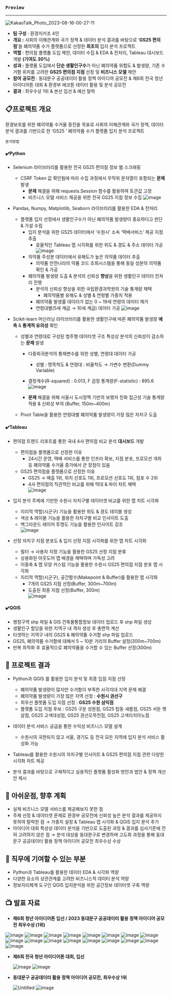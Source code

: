 
### `Preview`
---
![KakaoTalk_Photo_2023-08-16-00-27-11](https://github.com/YoungMinDA/Team_project/assets/109095108/5e02065f-3195-4009-ba85-bcac4439b733)
- **팀 구성** : 환경지키조 4인
- **개요 :** 사회의 이해관계와 국가 정책 & 데이터 분석 결과를 바탕으로 ‘**GS25 편의점**’을 폐의약품 수거 플랫폼으로 선정한 **최초의** 입지 분석 프로젝트
- **역할** : 편의점 플랫폼 도입 제안, 데이터 수집 & EDA & 전처리, Tableau 대시보드 개발 **(기여도 30%)**
- **성과 :** 플랫폼 도입에서 **단순 생활인구수**가 아닌 폐의약품 위험도 & 발생량, 기존 수거함 위치를 고려한 **GS25 편의점** **지점** 선정 및 **비즈니스 모델** 제안
- **참여** **공모전** :  동대문구 공공데이터 활용 정책 아이디어 공모전 & 제6회 전국 청년 아이디어톤 대회 & 환경부 에코톤 데이터 활용 및 분석 공모전 
- **결과** : 최우수상 1위 & 본선 입선 & 예선 탈락

## 📋프로젝트 개요
환경보호를 위한 폐의약품 수거율 증진을 목표로 사회의 이해관계와 국가 정책, 데이터 분석 결과를 기반으로 한 ‘GS25 ’ 폐의약품 수거 플랫폼 입지 분석 프로젝트

`분석방법`

#### ✔️Python
<aside>
    
- Selenium 라이브러리를 활용한 전국 GS25 편의점 정보 웹 스크래핑
    - CSRF Token 값 확인됨에 따라 수집 과정에서 무작위 문자열이 포함되는 **문제** 발생
        - **문제** 해결을 위해 requests.Session 함수를 활용하여 토큰값 고정
        - 비즈니스 모델 서비스 제공을 위한 전국 GS25 지점 정보 수집
        ![image](https://github.com/YoungMinDA/Team_project/assets/109095108/f1aeab8b-8ac0-4022-864a-6447c3058fa4)
- Pandas, Numpy, Matplotlib, Seaborn 라이브러리를 활용한 EDA & 전처리
    - 플랫폼 입지 선정에서 생활인구수가 아닌 폐의약품 발생량이 중요하다고 판단 & 가설 수립
        - 입지 분석을 위한 GS25 데이터에서 ‘수원시’ 소속 ‘택배서비스’  제공 지점 추출
            - 효율적인 Tableau 맵 시각화를 위한 위도 & 경도 & 주소 데이터 가공
              ![image](https://github.com/YoungMinDA/Team_project/assets/109095108/e915fd77-d31a-461b-b144-d3dad2e00944)
      - 의약품 주성분 데이터에서 유해도가 높은 의약품 데이터 추출
        - 의약품 안전나라의 약품 코드 조회시스템을 통해 동일 성분의 의약품 확인 &  가공
      - 폐의약품 발생량 도출 & 분석의 신뢰성 **향상**을 위한 생활인구 데이터 전처리 진행
        - 분석의 신뢰성 향상을 위한 국립환경과학원의 기술 통계량 채택
            - 폐의약품별 유해도 & 성별 & 연령별 가중치 적용
        - 폐의약품 발생률 데이터가 없는 0 ~ 19세 연령의 데이터 제거
        - 연령대별(5세 계급 → 10세 계급) 데이터 가공
            ![image](https://github.com/YoungMinDA/Team_project/assets/109095108/e61e1a69-51f6-4eb8-8b95-93c8191effee)

       
- Scikit-learn 머신러닝 라이브러리를 활용한 생활인구에 따른 폐의약품 발생량 **예측** & **통계적 유의성** 확인
    - 성별과 연령대로 구성된 범주형 데이터셋 구조 특성상 분석의 신뢰성이 감소하는 **문제** 발생
        - 다중회귀분석의 통제변수를 위한 성별, 연령대 데이터 가공
            - 성별 : 명목척도 & 연령대 : 비율척도 → 가변수 변환(Dummy Variable)
        - 결정계수(R-squared) : 0.013, F 검정 통계량(F-statistic) : 895.6
            ![image](https://github.com/YoungMinDA/Team_project/assets/109095108/a836c5ae-befb-49a8-8b14-0bc9b6582bbe)

        - **문제** 해결을 위해 서울시 도시정책 기반의 보행자 친화 접근성 기술 통계량 적용 & 신뢰성 부여 (Buffer, 150m~400m)
    - Pivot Table을 활용한 연령대별 폐의약품 발생량이 가장 많은 자치구 도출
    
</aside>

<aside>

#### ✔️Tableau

- 편의점 트렌드 리포트를 통한 국내 4사 편의점 비교 분석 **대시보드** 개발
    - 편의점을 플랫폼으로 선정한 이유
        - 24시간 운영, 택배 서비스를 통한 인프라 확보, 지점 분포, 프로모션 개최 등 폐의약품 수거율 증가에서 큰 장점이 있음
    - GS25 편의점을 플랫폼으로 선정한 이유
        - GS25 → 매출 1위, 위치 선호도 1위, 프로모션 선호도 1위, 점포 수 2위
        - 4사 편의점의 직관적인 비교를 위해 막대 & 파이 차트 채택      
            ![image](https://github.com/YoungMinDA/Team_project/assets/109095108/184cbbac-ae02-4c1e-8367-9d4f1628617e)
            
- 입지 분석 주제에 기반한 수원시 자치구별 데이터셋 비교를 위한 맵 차트 시각화
    - 지리적 역할(시군구) 기능을 활용한 위도 & 경도 테이블 생성
    - 색상 & 레이블 기능을 활용한 자치구별 비교 인사이트 도출
    - 백그라운드 레이어 투명도 기능을 활용한 인사이트 강조  
        ![image](https://github.com/YoungMinDA/Team_project/assets/109095108/8a78129d-b4a7-43dc-a217-5b63c1546b9f)

- 선정 자치구 지점 분포도 & 입지 선정 지점 시각화를 위한 맵 차트 시각화
    - 필터 → 사용자 지정 기능을 활용한 GS25 선정 지점 분류
    - 상용화된 아웃도어 맵 배경을 채택하며 가독성 고려
    - 이중축 & 맵 모양 커스텀 기능을 활용한 수원시 GS25 편의점 지점 분포 맵 시각화
    - 지리적 역할(시군구), 공간함수(Makepoint & Buffer)를 활용한 맵 시각화
        - 7개의 GS25 지점 선정(Buffer, 300m~700m)
        - 도출된 최종 지점 선정(Buffer, 300m)  
        ![image](https://github.com/YoungMinDA/Team_project/assets/109095108/10e99879-46f2-46b4-91ed-4496487ec86a) 
</aside>

<aside>

#### ✔️QGIS

- 행정구역 shp 파일 & GIS 건축물통합정보 데이터 업로드 후 shp 파일 생성
- 생활인구 할당을 위한 지역구 내 격자 생성 후 총면적 계산
- 타겟하는 지역구 내의 GS25  & 폐의약품 수거함 shp 파일 업로드
- GS25, 폐의약품 수거함에 대해서 5 ~ 10분 거리의 Buffer 설정(300m~700m)
- 반복 최적화 후 효율적으로 폐의약품을 수거할 수 있는 Buffer 선정(300m)
</aside>

## 🎯 프로젝트 결과
- Python과 QGIS 를 활용한 입지 분석 및 최종 입점 지점 선정
    - 폐의약품 발생량이 많지만 수거함이 부족한 사각지대 지역 문제 해결
    - 폐의약품 발생량이 가장 많은 지역 선정 : **수원시 권선구**
    - 최우선 플랫폼 도입 지점 선정 : **GS25 수원 삼익점**
    - 플랫폼 도입 지점 후보 : GS25 구운 성원점, GS25 탑동 새롬점, GS25 서둔 햇살점,
                            GS25 고색대성점, GS25 권선오목천점, GS25 고색리치아노점                                                       
    
- 데이터 분석 서비스 공급을 통한 수익성 비즈니스 모델 설계
    - 수원시의 국한되지 않고 서울, 경기도 등 전국 모든 지역에 입지 분석 서비스 활성화 가능
- Tableau를 활용한 수원시의 자치구별 인사이트 & GS25 편의점 지점 관련 다양한 시각화 차트 제공
- 분석 결과를 바탕으로 구체적이고 실용적인 플랫폼 활성화 방안과 법안 & 정책 개선안 제시


## 🛫 아쉬운점, 향후 계획
- 실제 비즈니스 모델 서비스를 제공해보지 못한 점
- 주제 선정 & 데이터셋 문제로 환경부 공모전에 신뢰성 높은 분석 결과를 제공하지 못하여 탈락한 점 → 가중치 설정 & Tableau 맵 시각화 & QGIS 입지 분석 추가
- 아이디어 대회 특성상 데이터 분석을 기반으로 도출된 과정 & 결과를 심사기준에 전혀 고려하지 않은 점 →  분석 대상을 동대문구로 변경하며 고도화 과정을 통해 동대문구 공공데이터 활용 정책 아이디어 공모전 최우수상 수상

## 🧭 직무에 기여할 수 있는 부분
- Python과 Tableau를 활용한 데이터 EDA & 시각화 역량
- 다양한 요소의 상관관계를 고려한 비즈니스적 데이터 분석 역량
- 정보지리체계 도구인 QGIS 입지분석을 위한 공간정보 데이터셋 구축 역량

## 📺 발표 자료
- **제6회 청년 아이디어톤 입선 / 2023 동대문구 공공데이터 활용 정책 아이디어 공모전 최우수상 (1위)**

![image](https://github.com/YoungMinDA/Team_project/assets/109095108/13405cdb-3f4f-443a-a893-be5cab7de5d2)
![image](https://github.com/YoungMinDA/Team_project/assets/109095108/3c800ef6-4e0c-4b7c-b4bb-afed76353b97)
![image](https://github.com/YoungMinDA/Team_project/assets/109095108/d9ba3ed3-3c22-40ae-a420-2f1581e14a8a)
![image](https://github.com/YoungMinDA/Team_project/assets/109095108/274bc1aa-c89f-4d61-9432-b89c261f8959)
![image](https://github.com/YoungMinDA/Team_project/assets/109095108/7d6f918f-4198-42f6-b54b-018d13d49a4b)
![image](https://github.com/YoungMinDA/Team_project/assets/109095108/c087d555-df3d-4f01-a4fe-e8a0a2f5ec5a)
![image](https://github.com/YoungMinDA/Team_project/assets/109095108/754e9c01-25f1-40e1-9694-3dcebd406e1d)
![image](https://github.com/YoungMinDA/Team_project/assets/109095108/7e0b3215-7099-4f19-b6fc-ac4dc6328bf1)
![image](https://github.com/YoungMinDA/Team_project/assets/109095108/11d0a70d-d02c-4ab5-a41a-61bdeea03ba7)
![image](https://github.com/YoungMinDA/Team_project/assets/109095108/336986b5-dddf-4d5f-93c6-df39ad96bf3c)
![image](https://github.com/YoungMinDA/Team_project/assets/109095108/0408681c-74f7-4af7-b887-4bc1c7d4230e)
![image](https://github.com/YoungMinDA/Team_project/assets/109095108/bffc085a-7395-4448-b0e5-06999d8b4e2f)
![image](https://github.com/YoungMinDA/Team_project/assets/109095108/dcbef710-cfde-4ad1-9b2b-3dd5280d3a0b)
![image](https://github.com/YoungMinDA/Team_project/assets/109095108/805d15e0-a7f2-4127-91d8-9a0af90c97d6)
![image](https://github.com/YoungMinDA/Team_project/assets/109095108/2e368e4c-21a6-4ed3-8742-ec98cbdbe42f)
![image](https://github.com/YoungMinDA/Team_project/assets/109095108/8f9c3a1f-a800-40e4-a7b5-ee650804cf82)
![image](https://github.com/YoungMinDA/Team_project/assets/109095108/05a352a2-8e88-4f83-94a5-2a8369469b42)

- **제6회 전국 청년 아이디어톤 대회, 입선**
    
    ![image](https://github.com/YoungMinDA/Team_project/assets/109095108/b7a8eb5a-aa02-4c72-8f32-4db951f4d80e)
    ![image](https://github.com/YoungMinDA/Team_project/assets/109095108/25f19bd4-f468-47b0-a41a-f6a4bbdd8256)


- **동대문구 공공데이터 활용 정책 아이디어 공모전, 최우수상 1위**
    
    ![Untitled](https://prod-files-secure.s3.us-west-2.amazonaws.com/c1fdcefb-7962-458e-a778-eb23001249d7/c3c61b2c-a7be-4cbb-9e36-98c7f0720ec6/Untitled.jpeg)
    ![image](https://github.com/YoungMinDA/Team_project/assets/109095108/b786b91a-b693-4c2f-a6ac-ab547a3e1f11)
